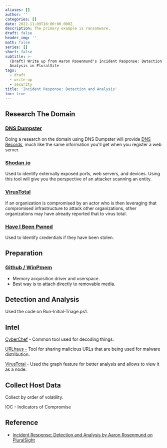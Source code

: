 ```yaml
---
aliases: []
author: ''
categories: []
date: 2022-11-09T16:00:00.000Z
description: The primary example is ransomware.
draft: false
header_img: ''
math: false
series: []
short: false
subtitle: >-
  (Draft) Write up from Aaron Rosenmund's Incident Response: Detection and
  Analysis in PluralSite
tags:
  - draft
  - write-up
  - security
title: 'Incident Response: Detection and Analysis'
toc: true
---
```


## Research The Domain

### [DNS Dumpster](https://dnsdumpster.com/ "DNS Dumpster")

Doing a research on the domain using DNS Dumpster will provide [DNS Records](/posts/dns-record-types-primer "DNS Record Types Primer"), much like the same information you'll get when you register a web server.

### [Shodan.io](https://www.shodan.io/ "Shodan.io")

Used to identify externally exposed ports, web servers, and devices. Using this tool will give you the perspective of an attacker scanning an entity.

### [VirusTotal](https://www.virustotal.com/gui/home/upload "VirusTotal")

If an organization is compromised by an actor who is then leveraging that compromised infrastructure to attack other organizations, other organizations may have already reported that to virus total.

### [Have I Been Pwned](https://haveibeenpwned.com/ "Have I Been Pwned")

Used to Identify credentials if they have been stolen.

## Preparation

### [Github / WinPmem](https://github.com/Velocidex/WinPmem "WinPmem")

* Memory acquisition driver and userspace.
* Best way is to attach directly to removable media.

## Detection and Analysis

Used the code on Run-Initial-Triage.ps1.

## Intel

[CyberChef](https://gchq.github.io/CyberChef/ "CyberChef") - Common tool used for decoding things.

[URLhaus -](https://urlhaus.abuse.ch/ "URLhaus") Tool for sharing malicious URLs that are being used for malware distribution.

[VirusTotal ](https://www.virustotal.com/gui/home/upload "VirusTotal")- Used the graph feature for better analysis and allows to view it as a node.

## Collect Host Data

Collect by order of volatility.

IOC - Indicators of Compromise

## Reference

* [Incident Response: Detection and Analysis by Aaron Rosenmund on PluralSight](https://app.pluralsight.com/course-player?courseId=54e73c9c-ca9e-43db-ad50-1cd272a13f78 "Incident Response: Detection and Analysis by Aaron Rosenmund on PluralSight")
